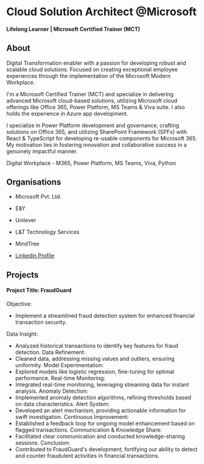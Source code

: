 # Cloud Solution Architect @Microsoft 

#### Lifelong Learner | Microsoft Certified Trainer (MCT)

## About
Digital Transformation enabler with a passion for developing robust and scalable cloud solutions. Focused on creating exceptional employee experiences through the implementation of the Microsoft Modern Workplace.

I'm a Microsoft Certified Trainer (MCT) and specialize in delivering advanced Microsoft cloud-based solutions, utilizing Microsoft cloud offerings like Office 365, Power Platform, MS Teams & Viva suite. I also holds the experience in Azure app development.

I specialize in Power Platform development and governance, crafting solutions on Office 365, and utilizing SharePoint Framework (SPFx) with React & TypeScript for developing re-usable components for Microsoft 365. My motivation lies in fostering innovation and collaborative success in a genuinely impactful manner.

Digital Workplace - M365, Power Platform, MS Teams, Viva, Python

## Organisations
- Microsoft Pvt. Ltd.						       		
- E&Y 			        		
- Unilever
- L&T Technology Services
- MindTree

- [Linkedin Profile](https://www.linkedin.com/in/sahadeb-patro/)

## Projects

#### Project Title: FraudGuard

Objective:
- Implement a streamlined fraud detection system for enhanced financial transaction security.

Data Insight:
- Analyzed historical transactions to identify key features for fraud detection.
Data Refinement:
- Cleaned data, addressing missing values and outliers, ensuring uniformity. Model Experimentation:
- Explored models like logistic regression, fine-tuning for optimal performance.
Real-time Monitoring:
- Integrated real-time monitoring, leveraging streaming data for instant analysis.
Anomaly Detection:
- Implemented anomaly detection algorithms, refining thresholds based on data characteristics.
Alert System:
- Developed an alert mechanism, providing actionable information for swift investigation.
Continuous Improvement:
- Established a feedback loop for ongoing model enhancement based on flagged transactions.
Communication & Knowledge Share:
- Facilitated clear communication and conducted knowledge-sharing sessions.
Conclusion:
- Contributed to FraudGuard's development, fortifying our ability to detect and counter fraudulent activities in financial transactions.

